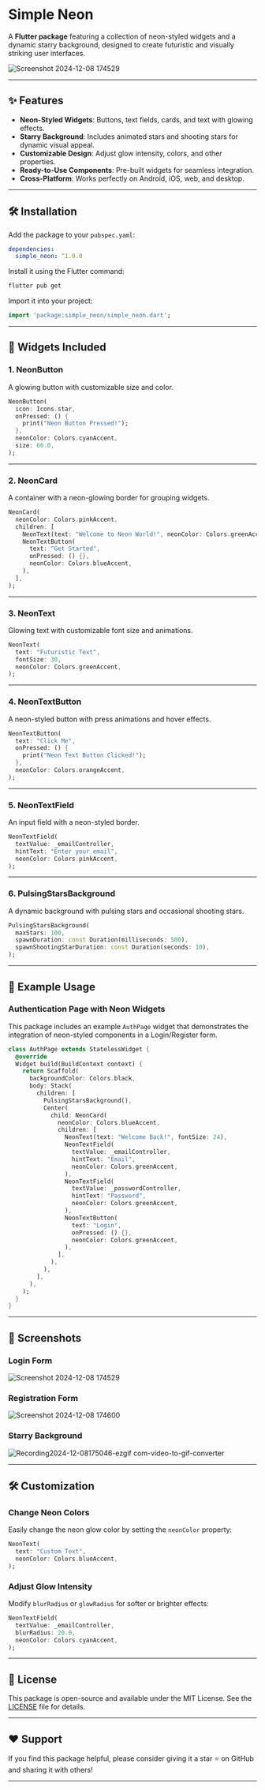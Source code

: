# Simple Neon

A **Flutter package** featuring a collection of neon-styled widgets and a dynamic starry background, designed to create futuristic and visually striking user interfaces.

![Screenshot 2024-12-08 174529](https://github.com/user-attachments/assets/d0b19ccf-d685-4adc-a846-86d50fc87ced)


---

## ✨ Features

- **Neon-Styled Widgets**: Buttons, text fields, cards, and text with glowing effects.
- **Starry Background**: Includes animated stars and shooting stars for dynamic visual appeal.
- **Customizable Design**: Adjust glow intensity, colors, and other properties.
- **Ready-to-Use Components**: Pre-built widgets for seamless integration.
- **Cross-Platform**: Works perfectly on Android, iOS, web, and desktop.

---

## 🛠 Installation

Add the package to your `pubspec.yaml`:
```yaml
dependencies:
  simple_neon: ^1.0.0
```

Install it using the Flutter command:
```bash
flutter pub get
```

Import it into your project:
```dart
import 'package:simple_neon/simple_neon.dart';
```

---

## 🧩 Widgets Included

### 1. NeonButton
A glowing button with customizable size and color.

```dart
NeonButton(
  icon: Icons.star,
  onPressed: () {
    print("Neon Button Pressed!");
  },
  neonColor: Colors.cyanAccent,
  size: 60.0,
);
```

---

### 2. NeonCard
A container with a neon-glowing border for grouping widgets.

```dart
NeonCard(
  neonColor: Colors.pinkAccent,
  children: [
    NeonText(text: "Welcome to Neon World!", neonColor: Colors.greenAccent),
    NeonTextButton(
      text: "Get Started",
      onPressed: () {},
      neonColor: Colors.blueAccent,
    ),
  ],
);
```

---

### 3. NeonText
Glowing text with customizable font size and animations.

```dart
NeonText(
  text: "Futuristic Text",
  fontSize: 30,
  neonColor: Colors.greenAccent,
);
```

---

### 4. NeonTextButton
A neon-styled button with press animations and hover effects.

```dart
NeonTextButton(
  text: "Click Me",
  onPressed: () {
    print("Neon Text Button Clicked!");
  },
  neonColor: Colors.orangeAccent,
);
```

---

### 5. NeonTextField
An input field with a neon-styled border.

```dart
NeonTextField(
  textValue: _emailController,
  hintText: "Enter your email",
  neonColor: Colors.pinkAccent,
);
```

---

### 6. PulsingStarsBackground
A dynamic background with pulsing stars and occasional shooting stars.

```dart
PulsingStarsBackground(
  maxStars: 100,
  spawnDuration: const Duration(milliseconds: 500),
  spawnShootingStarDuration: const Duration(seconds: 10),
);
```

---

## 🚀 Example Usage

### Authentication Page with Neon Widgets
This package includes an example `AuthPage` widget that demonstrates the integration of neon-styled components in a Login/Register form.

```dart
class AuthPage extends StatelessWidget {
  @override
  Widget build(BuildContext context) {
    return Scaffold(
      backgroundColor: Colors.black,
      body: Stack(
        children: [
          PulsingStarsBackground(),
          Center(
            child: NeonCard(
              neonColor: Colors.blueAccent,
              children: [
                NeonText(text: "Welcome Back!", fontSize: 24),
                NeonTextField(
                  textValue: _emailController,
                  hintText: "Email",
                  neonColor: Colors.greenAccent,
                ),
                NeonTextField(
                  textValue: _passwordController,
                  hintText: "Password",
                  neonColor: Colors.greenAccent,
                ),
                NeonTextButton(
                  text: "Login",
                  onPressed: () {},
                  neonColor: Colors.greenAccent,
                ),
              ],
            ),
          ),
        ],
      ),
    );
  }
}
```

---

## 📸 Screenshots

### Login Form

![Screenshot 2024-12-08 174529](https://github.com/user-attachments/assets/88cf0089-5e40-4117-affe-848136e9a570)

### Registration Form

![Screenshot 2024-12-08 174600](https://github.com/user-attachments/assets/816ed51b-9a05-4995-9de2-befa5a85c5e2)

### Starry Background
![Recording2024-12-08175046-ezgif com-video-to-gif-converter](https://github.com/user-attachments/assets/eaaae196-67e5-4dd4-8915-5da14b5dbcae)

---

## 🛠 Customization

### Change Neon Colors
Easily change the neon glow color by setting the `neonColor` property:
```dart
NeonText(
  text: "Custom Text",
  neonColor: Colors.blueAccent,
);
```

### Adjust Glow Intensity
Modify `blurRadius` or `glowRadius` for softer or brighter effects:
```dart
NeonTextField(
  textValue: _emailController,
  blurRadius: 20.0,
  neonColor: Colors.cyanAccent,
);
```

---

## 📜 License

This package is open-source and available under the MIT License. See the [LICENSE](LICENSE) file for details.

---

## ❤️ Support

If you find this package helpful, please consider giving it a star ⭐ on GitHub and sharing it with others!

---
```
